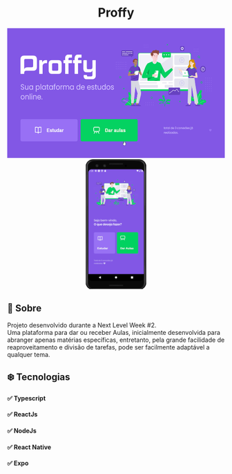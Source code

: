   <div  align="center">
  <h1 align="center"> Proffy </h1>
  <img  height="300" alt="web-demo" src="./github/proffyweb.gif">
  <img  height="300" alt="mobile-demo" src="./github/proffymob.gif">
  </div>
  
  ## :stars: Sobre
  Projeto desenvolvido durante a Next Level Week #2. <br>
  Uma plataforma para dar ou receber Aulas, inicialmente desenvolvida para abranger apenas matérias específicas, entretanto, pela grande facilidade de reaproveitamento e       divisão   de tarefas, pode ser facilmente adaptável a qualquer tema.
  
  ## :snowflake: Tecnologias
  #### :white_check_mark: Typescript
  #### :white_check_mark: ReactJs
  #### :white_check_mark: NodeJs
  #### :white_check_mark: React Native
  #### :white_check_mark: Expo
  
  
